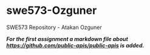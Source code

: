 # swe573-Ozguner
SWE573 Repository - Atakan Ozguner


***For the first assignment a markdown file about https://github.com/public-apis/public-apis is added.***
